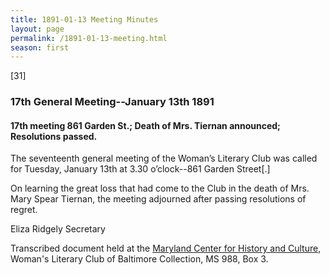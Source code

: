 ```yaml
---
title: 1891-01-13 Meeting Minutes
layout: page
permalink: /1891-01-13-meeting.html
season: first
---
```


<style>
    #maincontent{
        font-size:1.4em;
    }
</style>
[31]

### 17th General Meeting--January 13th 1891

#### 17th meeting 861 Garden St.; Death of Mrs. Tiernan announced; Resolutions passed.

The seventeenth general meeting of the Woman’s Literary Club was called for Tuesday, January 13th at 3.30 o’clock--861 Garden Street[.]

On learning the great loss that had come to the Club in the death of Mrs. Mary Spear Tiernan, the meeting adjourned after passing resolutions of regret.

Eliza Ridgely
Secretary

Transcribed document held at the [Maryland Center for History and Culture](http://mdhs.org/), Woman's Literary Club of Baltimore Collection, MS 988, Box 3. 